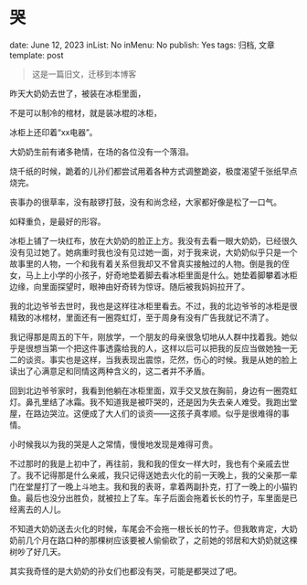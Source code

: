 # 哭

date: June 12, 2023
inList: No
inMenu: No
publish: Yes
tags: 归档, 文章
template: post

> 这是一篇旧文，迁移到本博客
> 

昨天大奶奶去世了，被装在冰柜里面，

不是可以制冷的棺材，就是装冰棍的冰柜，

冰柜上还印着“xx电器”。

大奶奶生前有诸多艳情，在场的各位没有一个落泪。

烧千纸的时候，跪着的儿孙们都尝试用着各种方式调整跪姿，极度渴望千张纸早点烧完。

丧事办的很草率，没有敲锣打鼓，没有和尚念经，大家都好像是松了一口气。

如释重负，是最好的形容。

冰柜上铺了一块红布，放在大奶奶的脸正上方。我没有去看一眼大奶奶，已经很久没有见过她了。她病重时我也没有见过她一面，对于我来说，大奶奶似乎只是一个故事里的人物，一个和我有着关系但我却又不曾真实接触过的人物。倒是我的侄女，马上上小学的小孩子，好奇地垫着脚去看冰柜里面是什么。她垫着脚攀着冰柜边缘，向里面探望时，眼神由好奇转为惊讶。随后被我妈妈拉开了。

我的北边爷爷去世时，我也是这样往冰柜里看去。不过，我的北边爷爷的冰柜是很精致的冰棺材，里面还有一圈霓虹灯，至于周身有没有广告我就记不清了。

我记得那是周五的下午，刚放学，一个朋友的母亲很急切地从人群中找着我。她似乎是很想当第一个把这件事透露给我的人，这样以后可以把我的反应当做她独一无二的谈资。事实也是这样，当我表现出震惊，茫然，伤心的时候。我是从她的脸上读出了心满意足和同情这两种含义的，这二者并不矛盾。

回到北边爷爷家时，我看到他躺在冰柜里面，双手交叉放在胸前，身边有一圈霓虹灯。鼻孔里结了冰霜。我不知道我是被吓哭的，还是因为失去亲人难受。我跑出堂屋，在路边哭泣。这便成了大人们的谈资——这孩子真孝顺。似乎是很难得的事情。

小时候我以为我的哭是人之常情，慢慢地发现是难得可贵。

不过那时的我是上初中了，再往前，我和我的侄女一样大时，我也有个亲戚去世了。我不记得那是什么亲戚，我只记得送她去火化的前一天晚上，我的父亲那一辈门在堂屋打了一晚上斗地主。我和我的表哥，拿着两副扑克，打了一晚上的小猫钓鱼。最后也没分出胜负，就被拉上了车。车子后面会拖着长长的竹子，车里面是已经离去的人儿。

不知道大奶奶送去火化的时候，车尾会不会拖一根长长的竹子。但我敢肯定，大奶奶前几个月在路口种的那棵树应该要被人偷偷砍了，之前她的邻居和大奶奶就这棵树吵了好几天。

其实我奇怪的是大奶奶的孙女们也都没有哭，可能是都哭过了吧。